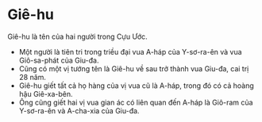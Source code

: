 # Giê-hu

Giê-hu là tên của hai người trong Cựu Ước.
- Một người là tiên tri trong triều đại vua A-háp của Y-sơ-ra-ên và vua Giô-sa-phát của Giu-đa. 
- Cũng có một vị tướng tên là Giê-hu về sau trở thành vua Giu-đa, cai trị 28 năm. 
- Giê-hu giết tất cả họ hàng của vị vua cũ là A-háp, trong đó có cả hoàng hậu Giê-xa-bên. 
- Ông cũng giết hai vị vua gian ác có liên quan đến A-háp là Giô-ram của Y-sơ-ra-ên và A-cha-xia của Giu-đa.

